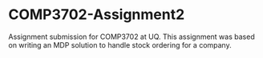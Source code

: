 # COMP3702-Assignment2

Assignment submission for COMP3702 at UQ.  This assignment was based on writing an MDP solution to handle stock ordering for a company.

